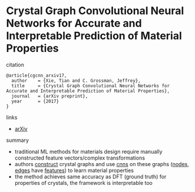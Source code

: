#  Crystal Graph Convolutional Neural Networks for Accurate and Interpretable Prediction of Material Properties

citation
```
@article{cgcnn_arxiv17,
  author    = {Xie, Tian and C. Grossman, Jeffrey},
  title     = {Crystal Graph Convolutional Neural Networks for Accurate and Interpretable Prediction of Material Properties},
  journal   = {arXiv preprint},
  year      = {2017}
}
```

links
- [arXiv](https://arxiv.org/abs/1710.10324)

summary

- traditional ML methods for materials design require manually constructed feature vectors/complex transformations
- authors [construct](https://i.imgur.com/wxApCY2.png) crystal graphs and use [cnns](https://s17.postimg.org/rz77ahzyn/di2.png) on these graphs ([nodes, edges](https://s17.postimg.org/e5iulnx5b/di3.png) have [features](https://s17.postimg.org/c2d0rbmlr/di4.png)) to learn material properties
- the method achieves same accuracy as DFT (ground truth) for properties of crystals, the framework is interpretable too
